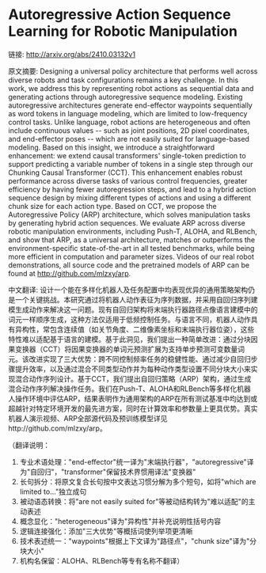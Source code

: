 # Autoregressive Action Sequence Learning for Robotic Manipulation

链接: http://arxiv.org/abs/2410.03132v1

原文摘要:
Designing a universal policy architecture that performs well across diverse
robots and task configurations remains a key challenge. In this work, we
address this by representing robot actions as sequential data and generating
actions through autoregressive sequence modeling. Existing autoregressive
architectures generate end-effector waypoints sequentially as word tokens in
language modeling, which are limited to low-frequency control tasks. Unlike
language, robot actions are heterogeneous and often include continuous values
-- such as joint positions, 2D pixel coordinates, and end-effector poses --
which are not easily suited for language-based modeling. Based on this insight,
we introduce a straightforward enhancement: we extend causal transformers'
single-token prediction to support predicting a variable number of tokens in a
single step through our Chunking Causal Transformer (CCT). This enhancement
enables robust performance across diverse tasks of various control frequencies,
greater efficiency by having fewer autoregression steps, and lead to a hybrid
action sequence design by mixing different types of actions and using a
different chunk size for each action type. Based on CCT, we propose the
Autoregressive Policy (ARP) architecture, which solves manipulation tasks by
generating hybrid action sequences. We evaluate ARP across diverse robotic
manipulation environments, including Push-T, ALOHA, and RLBench, and show that
ARP, as a universal architecture, matches or outperforms the
environment-specific state-of-the-art in all tested benchmarks, while being
more efficient in computation and parameter sizes. Videos of our real robot
demonstrations, all source code and the pretrained models of ARP can be found
at http://github.com/mlzxy/arp.

中文翻译:
设计一个能在多样化机器人及任务配置中均表现优异的通用策略架构仍是一个关键挑战。本研究通过将机器人动作表征为序列数据，并采用自回归序列建模生成动作来解决这一问题。现有自回归架构将末端执行器路径点像语言建模中的词元一样顺序生成，这种方法仅适用于低频控制任务。与语言不同，机器人动作具有异构性，常包含连续值（如关节角度、二维像素坐标和末端执行器位姿），这些特性难以适配基于语言的建模。基于此洞见，我们提出一种简单改进：通过分块因果变换器（CCT）将因果变换器的单词元预测扩展为支持单步预测可变数量词元。该改进实现了三大优势：跨不同控制频率任务的稳健性能、通过减少自回归步骤提升效率，以及通过混合不同类型动作并为每种动作类型设置不同分块大小来实现混合动作序列设计。基于CCT，我们提出自回归策略（ARP）架构，通过生成混合动作序列解决操作任务。我们在Push-T、ALOHA和RLBench等多样化机器人操作环境中评估ARP，结果表明作为通用架构的ARP在所有测试基准中均达到或超越针对特定环境开发的最先进方案，同时在计算效率和参数量上更具优势。真实机器人演示视频、ARP全部源代码及预训练模型详见http://github.com/mlzxy/arp。

（翻译说明：
1. 专业术语处理："end-effector"统一译为"末端执行器"，"autoregressive"译为"自回归"，"transformer"保留技术界惯用译法"变换器"
2. 长句拆分：将原文复合长句按中文表达习惯分解为多个短句，如将"which are limited to..."独立成句
3. 被动语态转换：将"are not easily suited for"等被动结构转为"难以适配"的主动表述
4. 概念显化："heterogeneous"译为"异构性"并补充说明性括号内容
5. 逻辑连接强化：添加"三大优势"等概括词使列举项更清晰
6. 技术表述统一："waypoints"根据上下文译为"路径点"，"chunk size"译为"分块大小"
7. 机构名保留：ALOHA、RLBench等专有名称不翻译）
